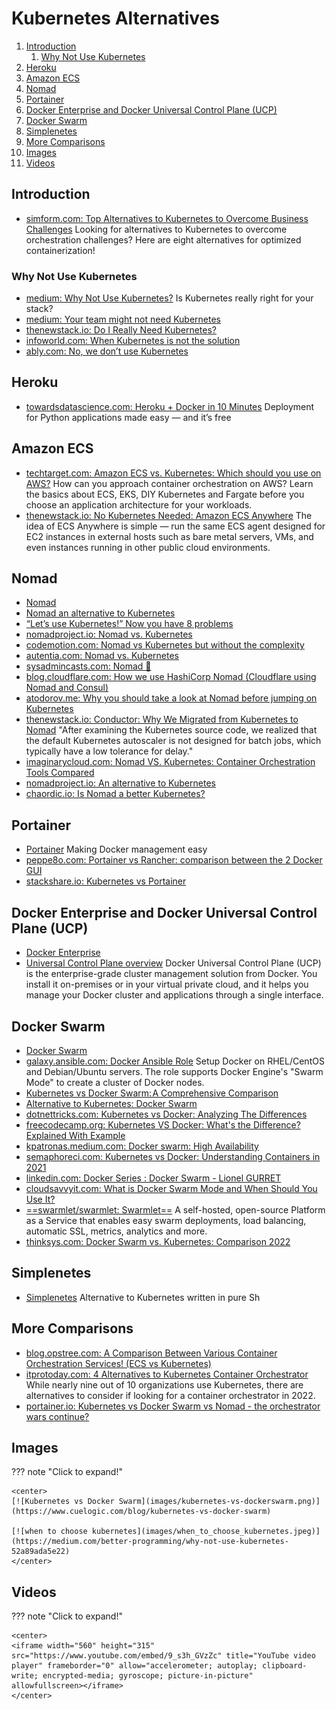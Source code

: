 # Kubernetes Alternatives

1. [Introduction](#introduction)
    1. [Why Not Use Kubernetes](#why-not-use-kubernetes)
2. [Heroku](#heroku)
3. [Amazon ECS](#amazon-ecs)
4. [Nomad](#nomad)
5. [Portainer](#portainer)
6. [Docker Enterprise and Docker Universal Control Plane (UCP)](#docker-enterprise-and-docker-universal-control-plane-ucp)
7. [Docker Swarm](#docker-swarm)
8. [Simplenetes](#simplenetes)
9. [More Comparisons](#more-comparisons)
10. [Images](#images)
11. [Videos](#videos)

## Introduction

- [simform.com: Top Alternatives to Kubernetes to Overcome Business Challenges](https://www.simform.com/blog/alternatives-to-kubernetes/) Looking for alternatives to Kubernetes to overcome orchestration challenges? Here are eight alternatives for optimized containerization!

### Why Not Use Kubernetes

- [medium: Why Not Use Kubernetes?](https://medium.com/better-programming/why-not-use-kubernetes-52a89ada5e22) Is Kubernetes really right for your stack?
- [medium: Your team might not need Kubernetes](https://medium.com/faun/your-team-might-not-need-kubernetes-57240e8d554a)
- [thenewstack.io: Do I Really Need Kubernetes?](https://thenewstack.io/do-i-really-need-kubernetes/)
- [infoworld.com: When Kubernetes is not the solution](https://www.infoworld.com/article/3604652/when-kubernetes-is-not-the-solution.html)
- [ably.com: No, we don’t use Kubernetes](https://ably.com/blog/no-we-dont-use-kubernetes)

## Heroku

- [towardsdatascience.com: Heroku + Docker in 10 Minutes](https://towardsdatascience.com/heroku-docker-in-10-minutes-f4329c4fd72f) Deployment for Python applications made easy — and it’s free

## Amazon ECS

- [techtarget.com: Amazon ECS vs. Kubernetes: Which should you use on AWS?](https://searchcloudcomputing.techtarget.com/answer/Amazon-ECS-vs-Kubernetes-Which-should-you-use-on-AWS) How can you approach container orchestration on AWS? Learn the basics about ECS, EKS, DIY Kubernetes and Fargate before you choose an application architecture for your workloads.
- [thenewstack.io: No Kubernetes Needed: Amazon ECS Anywhere](https://thenewstack.io/no-kubernetes-needed-amazon-ecs-anywhere/) The idea of ECS Anywhere is simple — run the same ECS agent designed for EC2 instances in external hosts such as bare metal servers, VMs, and even instances running in other public cloud environments.

## Nomad

- [Nomad](https://nomadproject.io/)
- [Nomad an alternative to Kubernetes](https://blog.nobugware.com/post/2019/nomad_an_alternative_to_kubernetes/)
- [“Let’s use Kubernetes!” Now you have 8 problems](https://pythonspeed.com/articles/dont-need-kubernetes/)
- [nomadproject.io: Nomad vs. Kubernetes](https://www.nomadproject.io/intro/vs/kubernetes/)
- [codemotion.com: Nomad vs Kubernetes but without the complexity](https://www.codemotion.com/magazine/dev-hub/backend-dev/nomad-kubernetes-but-without-the-complexity/)
- [autentia.com: Nomad vs. Kubernetes](https://www.autentia.com/2018/09/20/nomad-vs-kubernetes/)
- [sysadmincasts.com: Nomad 🌟](https://sysadmincasts.com/episodes/74-nomad)
- [blog.cloudflare.com: How we use HashiCorp Nomad (Cloudflare using Nomad and Consul)](https://blog.cloudflare.com/how-we-use-hashicorp-nomad/)
- [atodorov.me: Why you should take a look at Nomad before jumping on Kubernetes](https://atodorov.me/2021/02/27/why-you-should-take-a-look-at-nomad-before-jumping-on-kubernetes)
- [thenewstack.io: Conductor: Why We Migrated from Kubernetes to Nomad](https://thenewstack.io/conductor-why-we-migrated-from-kubernetes-to-nomad/) "After examining the Kubernetes source code, we realized that the default Kubernetes autoscaler is not designed for batch jobs, which typically have a low tolerance for delay." 
- [imaginarycloud.com: Nomad VS. Kubernetes: Container Orchestration Tools Compared](https://www.imaginarycloud.com/blog/nomad-vs-kubernetes/)
- [nomadproject.io: An alternative to Kubernetes](https://www.nomadproject.io/docs/nomad-vs-kubernetes/alternative)
- [chaordic.io: Is Nomad a better Kubernetes?](https://chaordic.io/blog/is-nomad-a-better-kubernetes/)

## Portainer

- [Portainer](https://www.portainer.io/) Making Docker management easy
- [peppe8o.com: Portainer vs Rancher: comparison between the 2 Docker GUI](https://peppe8o.com/portainer-vs-rancher-comparison-between-the-2-docker-gui/)
- [stackshare.io: Kubernetes vs Portainer](https://stackshare.io/stackups/kubernetes-vs-portainer)

## Docker Enterprise and Docker Universal Control Plane (UCP)

- [Docker Enterprise](https://docs.docker.com/ee/)
- [Universal Control Plane overview](https://docs.docker.com/ee/ucp/) Docker Universal Control Plane (UCP) is the enterprise-grade cluster management solution from Docker. You install it on-premises or in your virtual private cloud, and it helps you manage your Docker cluster and applications through a single interface.

## Docker Swarm

- [Docker Swarm](https://docs.docker.com/engine/swarm/)
- [galaxy.ansible.com: Docker Ansible Role](https://galaxy.ansible.com/atosatto/docker-swarm) Setup Docker on RHEL/CentOS and Debian/Ubuntu servers. The role supports Docker Engine's "Swarm Mode" to create a cluster of Docker nodes.
- [Kubernetes vs Docker Swarm: A Comprehensive Comparison](https://www.cuelogic.com/blog/kubernetes-vs-docker-swarm)
- [Alternative to Kubernetes: Docker Swarm](https://www.linkedin.com/pulse/alternative-kubernetes-docker-swarm-marcel-koert/)
- [dotnettricks.com: Kubernetes vs Docker: Analyzing The Differences](https://www.dotnettricks.com/learn/docker/kubernetes-vs-docker-analyzing-the-differences)
- [freecodecamp.org: Kubernetes VS Docker: What's the Difference? Explained With Example](https://www.freecodecamp.org/news/kubernetes-vs-docker-whats-the-difference-explained-with-examples/)
- [kpatronas.medium.com: Docker swarm: High Availability](https://kpatronas.medium.com/docker-swarm-high-availability-36ea7ee7f9e8)
- [semaphoreci.com: Kubernetes vs Docker: Understanding Containers in 2021](https://semaphoreci.com/blog/kubernetes-vs-docker)
- [linkedin.com: Docker Series : Docker Swarm - Lionel GURRET](https://www.linkedin.com/pulse/docker-series-swarm-lionel-gurret/)
- [cloudsavvyit.com: What is Docker Swarm Mode and When Should You Use It?](https://www.cloudsavvyit.com/13049/what-is-docker-swarm-mode-and-when-should-you-use-it/)
- [==swarmlet/swarmlet: Swarmlet==](https://github.com/swarmlet/swarmlet) A self-hosted, open-source Platform as a Service that enables easy swarm deployments, load balancing, automatic SSL, metrics, analytics and more.
- [thinksys.com: Docker Swarm vs. Kubernetes: Comparison 2022](https://www.thinksys.com/devops/docker-swarm-vs-kubernetes-comparison/)

## Simplenetes

- [Simplenetes](https://github.com/simplenetes-io/simplenetes) Alternative to Kubernetes written in pure Sh

## More Comparisons

- [blog.opstree.com: A Comparison Between Various Container Orchestration Services! (ECS vs Kubernetes)](https://blog.opstree.com/2021/06/21/a-comparison-between-various-container-orchestration-services-ecs-vs-kubernetes/)
- [itprotoday.com: 4 Alternatives to Kubernetes Container Orchestrator](https://www.itprotoday.com/hybrid-cloud-and-multicloud/4-alternatives-kubernetes-container-orchestrator) While nearly nine out of 10 organizations use Kubernetes, there are alternatives to consider if looking for a container orchestrator in 2022.
- [portainer.io: Kubernetes vs Docker Swarm vs Nomad - the orchestrator wars continue?](https://www.portainer.io/blog/orchestrator-wars-continue)

## Images

??? note "Click to expand!"

    <center>
    [![Kubernetes vs Docker Swarm](images/kubernetes-vs-dockerswarm.png)](https://www.cuelogic.com/blog/kubernetes-vs-docker-swarm)

    [![when to choose kubernetes](images/when_to_choose_kubernetes.jpeg)](https://medium.com/better-programming/why-not-use-kubernetes-52a89ada5e22)
    </center>

## Videos

??? note "Click to expand!"

    <center>
    <iframe width="560" height="315" src="https://www.youtube.com/embed/9_s3h_GVzZc" title="YouTube video player" frameborder="0" allow="accelerometer; autoplay; clipboard-write; encrypted-media; gyroscope; picture-in-picture" allowfullscreen></iframe>
    </center>